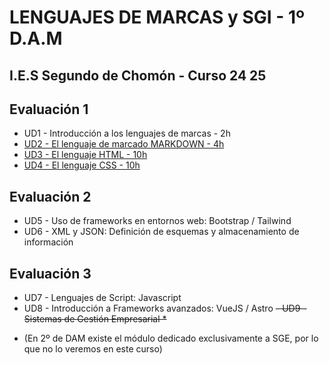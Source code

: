 # LENGUAJES DE MARCAS y SGI - 1º D.A.M 
## I.E.S Segundo de Chomón - Curso 24 25

## Evaluación 1

- UD1 - Introducción a los lenguajes de marcas - 2h
- [UD2 - El lenguaje de marcado MARKDOWN - 4h](./UD2-Markdown/readme.md)
- [UD3 - El lenguaje HTML - 10h](./UD3-HTML/readme.md)
- [UD4 - El lenguaje CSS - 10h](./UD4-CSS/readme.md)

## Evaluación 2

- UD5 - Uso de frameworks en entornos web: Bootstrap / Tailwind
- UD6 - XML y JSON: Definición de esquemas y almacenamiento de información

## Evaluación 3

- UD7 - Lenguajes de Script: Javascript
- UD8 - Introducción a Frameworks avanzados: VueJS / Astro
~~- UD9 - Sistemas de Gestión Empresarial *~~

* (En 2º de DAM existe el módulo dedicado exclusivamente a SGE, por lo que no lo veremos en este curso)
